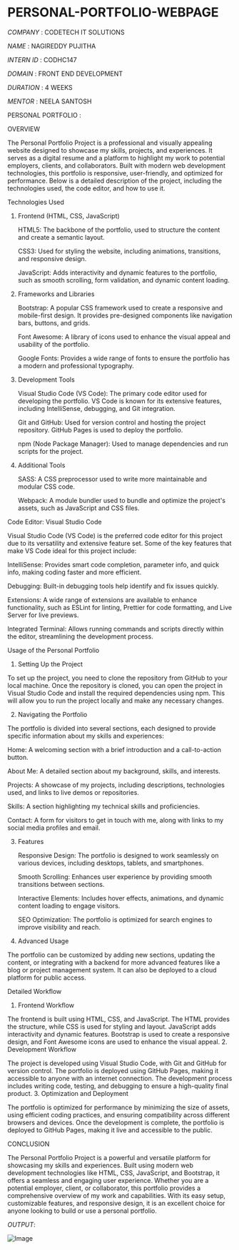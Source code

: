 # PERSONAL-PORTFOLIO-WEBPAGE

*COMPANY*   : CODETECH IT SOLUTIONS

*NAME*      : NAGIREDDY PUJITHA

*INTERN ID* : CODHC147

*DOMAIN*    : FRONT END DEVELOPMENT

*DURATION*  : 4 WEEKS

*MENTOR*    : NEELA SANTOSH

PERSONAL PORTFOLIO :

OVERVIEW

The Personal Portfolio Project is a professional and visually appealing website designed to showcase my skills, projects, and experiences. It serves as a digital 
resume and a platform to highlight my work to potential employers, clients, and collaborators. Built with modern web development technologies, this portfolio is 
responsive, user-friendly, and optimized for performance. Below is a detailed description of the project, including the technologies used, the code editor, and how 
to use it.

Technologies Used
1. Frontend (HTML, CSS, JavaScript)

    HTML5: The backbone of the portfolio, used to structure the content and create a semantic layout.

    CSS3: Used for styling the website, including animations, transitions, and responsive design.

    JavaScript: Adds interactivity and dynamic features to the portfolio, such as smooth scrolling, form validation, and dynamic content loading.

2. Frameworks and Libraries

    Bootstrap: A popular CSS framework used to create a responsive and mobile-first design. It provides pre-designed components like navigation bars, buttons, and grids.

    Font Awesome: A library of icons used to enhance the visual appeal and usability of the portfolio.

    Google Fonts: Provides a wide range of fonts to ensure the portfolio has a modern and professional typography.

3. Development Tools

    Visual Studio Code (VS Code): The primary code editor used for developing the portfolio. VS Code is known for its extensive features, including IntelliSense, debugging, and Git integration.

    Git and GitHub: Used for version control and hosting the project repository. GitHub Pages is used to deploy the portfolio.

    npm (Node Package Manager): Used to manage dependencies and run scripts for the project.

4. Additional Tools

    SASS: A CSS preprocessor used to write more maintainable and modular CSS code.

    Webpack: A module bundler used to bundle and optimize the project's assets, such as JavaScript and CSS files.

Code Editor: Visual Studio Code

Visual Studio Code (VS Code) is the preferred code editor for this project due to its versatility and extensive feature set. Some of the key features that make VS 
Code ideal for this project include:

  IntelliSense: Provides smart code completion, parameter info, and quick info, making coding faster and more efficient.

  Debugging: Built-in debugging tools help identify and fix issues quickly.

  Extensions: A wide range of extensions are available to enhance functionality, such as ESLint for linting, Prettier for code formatting, and Live Server for live 
previews.

  Integrated Terminal: Allows running commands and scripts directly within the editor, streamlining the development process.

Usage of the Personal Portfolio
1. Setting Up the Project

To set up the project, you need to clone the repository from GitHub to your local machine. Once the repository is cloned, you can open the project in Visual Studio 
Code and install the required dependencies using npm. This will allow you to run the project locally and make any necessary changes.

2. Navigating the Portfolio

The portfolio is divided into several sections, each designed to provide specific information about my skills and experiences:

  Home: A welcoming section with a brief introduction and a call-to-action button.

  About Me: A detailed section about my background, skills, and interests.

  Projects: A showcase of my projects, including descriptions, technologies used, and links to live demos or repositories.

  Skills: A section highlighting my technical skills and proficiencies.

  Contact: A form for visitors to get in touch with me, along with links to my social media profiles and email.

3. Features

    Responsive Design: The portfolio is designed to work seamlessly on various devices, including desktops, tablets, and smartphones.

    Smooth Scrolling: Enhances user experience by providing smooth transitions between sections.

    Interactive Elements: Includes hover effects, animations, and dynamic content loading to engage visitors.

    SEO Optimization: The portfolio is optimized for search engines to improve visibility and reach.

4. Advanced Usage

The portfolio can be customized by adding new sections, updating the content, or integrating with a backend for more advanced features like a blog or project 
management system. It can also be deployed to a cloud platform for public access.

Detailed Workflow
1. Frontend Workflow

The frontend is built using HTML, CSS, and JavaScript. The HTML provides the structure, while CSS is used for styling and layout. JavaScript adds interactivity and 
dynamic features. Bootstrap is used to create a responsive design, and Font Awesome icons are used to enhance the visual appeal.
2. Development Workflow

The project is developed using Visual Studio Code, with Git and GitHub for version control. The portfolio is deployed using GitHub Pages, making it accessible to 
anyone with an internet connection. The development process includes writing code, testing, and debugging to ensure a high-quality final product.
3. Optimization and Deployment

The portfolio is optimized for performance by minimizing the size of assets, using efficient coding practices, and ensuring compatibility across different browsers 
and devices. Once the development is complete, the portfolio is deployed to GitHub Pages, making it live and accessible to the public.

CONCLUSION

The Personal Portfolio Project is a powerful and versatile platform for showcasing my skills and experiences. Built using modern web development technologies like 
HTML, CSS, JavaScript, and Bootstrap, it offers a seamless and engaging user experience. Whether you are a potential employer, client, or collaborator, this 
portfolio provides a comprehensive overview of my work and capabilities. With its easy setup, customizable features, and responsive design, it is an excellent 
choice for anyone looking to build or use a personal portfolio.

*OUTPUT*:

![Image](https://github.com/user-attachments/assets/13b2b0c2-777c-4284-82b3-f09d86b9e9aa)
